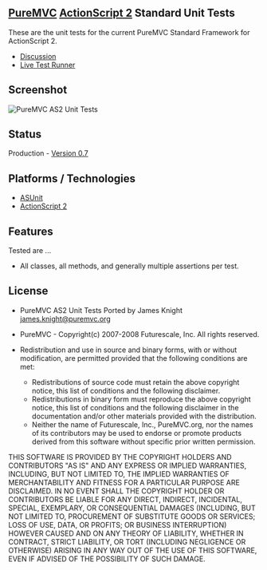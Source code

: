 ## [PureMVC](http://puremvc.github.com/) [ActionScript 2](https://github.com/PureMVC/puremvc-as2-standard-framework/wiki) Standard Unit Tests
These are the unit tests for the current PureMVC Standard Framework for ActionScript 2.

* [Discussion](http://forums.puremvc.org/index.php?topic=418.0)
* [Live Test Runner](http://darkstar.puremvc.org/content_header.html?url=http://puremvc.org/pages/demos/AS2/PureMVC_AS2_UnitTests&desc=PureMVC%20ActionScript%202%20Unit%20Tests)

## Screenshot
![PureMVC AS2 Unit Tests](http://puremvc.org/pages/images/screenshots/PureMVC-Shot-AS2-Std-UnitTests.png)

## Status
Production - [Version 0.7](https://github.com/PureMVC/puremvc-as2-standard-unittests/blob/master/VERSION)

## Platforms / Technologies
* [ASUnit](https://github.com/lukebayes/asunit)
* [ActionScript 2](http://en.wikipedia.org/wiki/ActionScript)

## Features 
Tested are ...
* All classes, all methods, and generally multiple assertions per test. 

## License
* PureMVC AS2 Unit Tests Ported by James Knight <james.knight@puremvc.org> 
* PureMVC - Copyright(c) 2007-2008 Futurescale, Inc.
All rights reserved.

* Redistribution and use in source and binary forms, with or without modification, are permitted provided that the following conditions are met:

  * Redistributions of source code must retain the above copyright notice, this list of conditions and the following disclaimer.
  * Redistributions in binary form must reproduce the above copyright notice, this list of conditions and the following disclaimer in the documentation and/or other materials provided with the distribution.
  * Neither the name of Futurescale, Inc., PureMVC.org, nor the names of its contributors may be used to endorse or promote products derived from this software without specific prior written permission.

THIS SOFTWARE IS PROVIDED BY THE COPYRIGHT HOLDERS AND CONTRIBUTORS "AS IS" AND ANY EXPRESS OR IMPLIED WARRANTIES, INCLUDING, BUT NOT LIMITED TO, THE IMPLIED WARRANTIES OF MERCHANTABILITY AND FITNESS FOR A PARTICULAR PURPOSE ARE DISCLAIMED. IN NO EVENT SHALL THE COPYRIGHT HOLDER OR CONTRIBUTORS BE LIABLE FOR ANY DIRECT, INDIRECT, INCIDENTAL, SPECIAL, EXEMPLARY, OR CONSEQUENTIAL DAMAGES (INCLUDING, BUT NOT LIMITED TO, PROCUREMENT OF SUBSTITUTE GOODS OR SERVICES; LOSS OF USE, DATA, OR PROFITS; OR BUSINESS INTERRUPTION) HOWEVER CAUSED AND ON ANY THEORY OF LIABILITY, WHETHER IN CONTRACT, STRICT LIABILITY, OR TORT (INCLUDING NEGLIGENCE OR OTHERWISE) ARISING IN ANY WAY OUT OF THE USE OF THIS SOFTWARE, EVEN IF ADVISED OF THE POSSIBILITY OF SUCH DAMAGE.